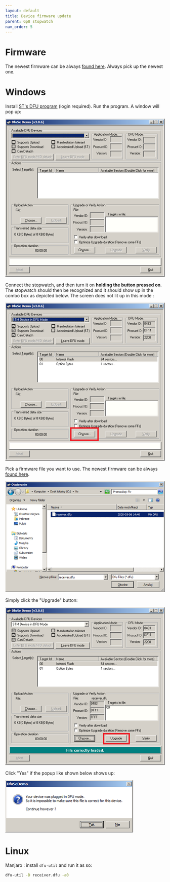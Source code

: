 ```yaml
---
layout: default
title: Device firmware update
parent: Gp8 stopwatch
nav_order: 5
---
```

# Firmware
The newest firmware can be always [found here](https://github.com/gp8-stopwatch/receiver-firmware/releases). Always pick up the newest one.

# Windows
Install [ST's DFU program](https://www.st.com/en/development-tools/stsw-stm32080.html) (login required). Run the program. A window will pop up:

![Main DFU window](01.png)

Connect the stopwatch, and then turn it on **holding the button pressed on**. The stopwatch should then be recognized and it should show up in the combo box as depicted below. The screen does not lit up in this mode :

![Stopwatch attached](02.png)

Pick a firmware file you want to use. The newest firmware can be always [found here](https://github.com/gp8-stopwatch/receiver-firmware/releases).

![Main DFU window](03.png)

Simply click the "Upgrade" button:

![Main DFU window](04.png)

Click "Yes" if the popup like shown below shows up:

![Main DFU window](05.png)

# Linux
Manjaro : install `dfu-util` and run it as so:

```sh
dfu-util -D receiver.dfu -a0
```
